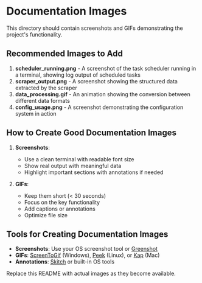 # Documentation Images

This directory should contain screenshots and GIFs demonstrating the project's functionality.

## Recommended Images to Add

1. **scheduler_running.png** - A screenshot of the task scheduler running in a terminal, showing log output of scheduled tasks
2. **scraper_output.png** - A screenshot showing the structured data extracted by the scraper
3. **data_processing.gif** - An animation showing the conversion between different data formats
4. **config_usage.png** - A screenshot demonstrating the configuration system in action

## How to Create Good Documentation Images

1. **Screenshots**:
   - Use a clean terminal with readable font size
   - Show real output with meaningful data
   - Highlight important sections with annotations if needed

2. **GIFs**:
   - Keep them short (< 30 seconds)
   - Focus on the key functionality
   - Add captions or annotations
   - Optimize file size

## Tools for Creating Documentation Images

- **Screenshots**: Use your OS screenshot tool or [Greenshot](https://getgreenshot.org/)
- **GIFs**: [ScreenToGif](https://www.screentogif.com/) (Windows), [Peek](https://github.com/phw/peek) (Linux), or [Kap](https://getkap.co/) (Mac)
- **Annotations**: [Skitch](https://evernote.com/products/skitch) or built-in OS tools

Replace this README with actual images as they become available. 